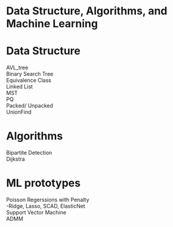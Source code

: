 # Data Structure, Algorithms, and Machine Learning

# Data Structure
AVL_tree  
Binary Search Tree  
Equivalence Class  
Linked List  
MST  
PQ  
Packed/ Unpacked  
UnionFind  
  
  
# Algorithms
Bipartite Detection  
Dijkstra  
  
  
# ML prototypes
Poisson Regerssions with Penalty  
-Ridge, Lasso, SCAD, ElasticNet  
Support Vector Machine  
ADMM  
  
